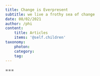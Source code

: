 ```yaml
---
title: Change is Everpresent
subtitle: we live a frothy sea of change
date: 08/02/2021
author: /phi
content:
    title: Articles
    items: '@self.children'
taxonomy:
    photon:
    category: 
    tag: 
---
```




===


